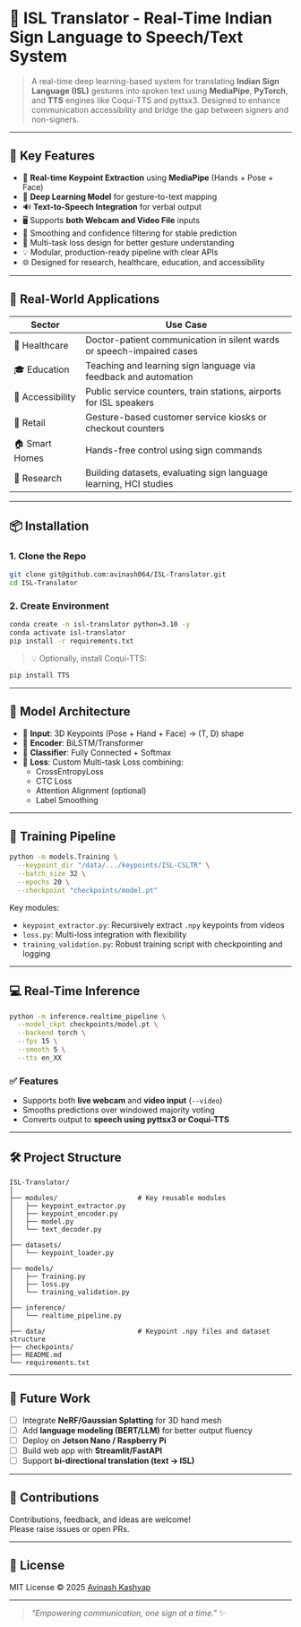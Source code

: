 # 🤟 ISL Translator - Real-Time Indian Sign Language to Speech/Text System

> A real-time deep learning-based system for translating **Indian Sign Language (ISL)** gestures into spoken text using **MediaPipe**, **PyTorch**, and **TTS** engines like Coqui-TTS and pyttsx3. Designed to enhance communication accessibility and bridge the gap between signers and non-signers.

---

## 🚀 Key Features

- 🎥 **Real-time Keypoint Extraction** using **MediaPipe** (Hands + Pose + Face)
- 🤖 **Deep Learning Model** for gesture-to-text mapping
- 🔊 **Text-to-Speech Integration** for verbal output
- 🖥️ Supports **both Webcam and Video File** inputs
- 🔁 Smoothing and confidence filtering for stable prediction
- 🧠 Multi-task loss design for better gesture understanding
- 💡 Modular, production-ready pipeline with clear APIs
- 🌐 Designed for research, healthcare, education, and accessibility

---

## 🎯 Real-World Applications

| Sector        | Use Case                                                                 |
|---------------|--------------------------------------------------------------------------|
| 🏥 Healthcare | Doctor-patient communication in silent wards or speech-impaired cases   |
| 🎓 Education  | Teaching and learning sign language via feedback and automation         |
| 🧏 Accessibility | Public service counters, train stations, airports for ISL speakers     |
| 🛒 Retail      | Gesture-based customer service kiosks or checkout counters              |
| 🏠 Smart Homes | Hands-free control using sign commands                                 |
| 🔬 Research    | Building datasets, evaluating sign language learning, HCI studies       |

---

## 📦 Installation

### 1. Clone the Repo
```bash
git clone git@github.com:avinash064/ISL-Translator.git
cd ISL-Translator
```

### 2. Create Environment
```bash
conda create -n isl-translator python=3.10 -y
conda activate isl-translator
pip install -r requirements.txt
```

> 💡 Optionally, install Coqui-TTS:
```bash
pip install TTS
```

---

## 🧠 Model Architecture

- 🔹 **Input**: 3D Keypoints (Pose + Hand + Face) → (T, D) shape
- 🔹 **Encoder**: BiLSTM/Transformer
- 🔹 **Classifier**: Fully Connected + Softmax
- 🔹 **Loss**: Custom Multi-task Loss combining:
  - CrossEntropyLoss
  - CTC Loss
  - Attention Alignment (optional)
  - Label Smoothing

---

## 🧪 Training Pipeline

```bash
python -m models.Training \
  --keypoint_dir "/data/.../keypoints/ISL-CSLTR" \
  --batch_size 32 \
  --epochs 20 \
  --checkpoint "checkpoints/model.pt"
```

Key modules:
- `keypoint_extractor.py`: Recursively extract `.npy` keypoints from videos
- `loss.py`: Multi-loss integration with flexibility
- `training_validation.py`: Robust training script with checkpointing and logging

---

## 💻 Real-Time Inference

```bash
python -m inference.realtime_pipeline \
  --model_ckpt checkpoints/model.pt \
  --backend torch \
  --fps 15 \
  --smooth 5 \
  --tts en_XX
```

### ✅ Features
- Supports both **live webcam** and **video input** (`--video`)
- Smooths predictions over windowed majority voting
- Converts output to **speech using pyttsx3 or Coqui-TTS**

---

## 🛠 Project Structure

```
ISL-Translator/
│
├── modules/                    # Key reusable modules
│   ├── keypoint_extractor.py
│   ├── keypoint_encoder.py
│   ├── model.py
│   └── text_decoder.py
│
├── datasets/
│   └── keypoint_loader.py
│
├── models/
│   ├── Training.py
│   ├── loss.py
│   └── training_validation.py
│
├── inference/
│   └── realtime_pipeline.py
│
├── data/                       # Keypoint .npy files and dataset structure
├── checkpoints/
├── README.md
└── requirements.txt
```

---

## 🔭 Future Work

- [ ] Integrate **NeRF/Gaussian Splatting** for 3D hand mesh
- [ ] Add **language modeling (BERT/LLM)** for better output fluency
- [ ] Deploy on **Jetson Nano / Raspberry Pi**
- [ ] Build web app with **Streamlit/FastAPI**
- [ ] Support **bi-directional translation (text → ISL)**

---

## 🤝 Contributions

Contributions, feedback, and ideas are welcome!  
Please raise issues or open PRs.

---

## 🧾 License

MIT License © 2025 [Avinash Kashyap](https://github.com/avinash064)

---

> _"Empowering communication, one sign at a time."_ ✨
